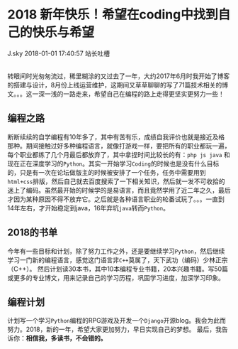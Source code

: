 <div class="blog-article">
<h1 class="title">2018 新年快乐！希望在coding中找到自己的快乐与希望</h1>
<span class="author">J.sky</span>
<span class="time">2018-01-01 17:40:57</span>
<span class="tag">站长吐槽</span>
</div>
</br>

转眼间时光匆匆流过，稀里糊涂的又过去了一年，大约2017年6月时我开始了博客的搭建与设计，8月份上线运营维护，这期间又草草聊聊的写了71篇技术相关的博文。。。这一深一浅的一路走来，希望自己在编程的路上走得更坚实更努力一些！

## 编程之路

断断续续的自学编程有10年多了，其中有苦有乐，成绩自我评价也就是接近及格那种。期间接触过好多种编程语言，就像打游戏一样，要把所有的职业都玩一遍，每个职业都练了几个月最后都放弃了，其中拿捏时间比较长的有：`php js java` 和现在正在深度学习的`Python`。其实一开始学习`Coding`的时候也是没有什么目标的，只是有一次在论坛做版主的时候被安排了一个任务，任务中需要用到`html+css`排版，然后自己就去百度搜索了一下相关知识，然后就一发不可收拾的迷上了编码。虽然最开始的时候学的是易语言，而且竟然学用了近二年之久，最后才因为某种原因不得不放弃它。之后就是各种语言职业的轮番试玩了。。。一直到14年左右，才开始稳定到java，16年弃坑`java`转而`Python`。

## 2018的书单

今年有一些目标和计划，除了努力工作之外，还是要继续学习`Python`，然后继续学习一门新的编程语言，感觉这门语言非`C++`莫属了，天下武功（编码）少林正宗（C++）。
然后计划读30本书，其中10本编程专业书籍，20本兴趣书籍。写50篇或更多的专业博文，用来记录自己的学习历程，巩固学习进度，加深学习印象。

##  编程计划

计划写一个学习`Python`编程的RPG游戏及开发一个`Django`开源blog。我会为此而努力。2018，新的一年，希望大家更加努力，早日实现自己的梦想。
最后，我告诉你：**相信我，多读书，不会错的。**